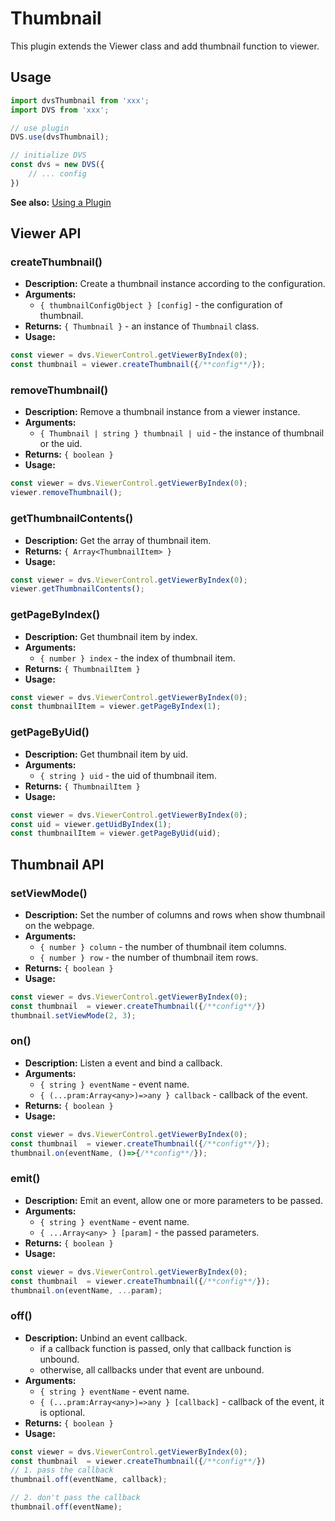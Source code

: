 # Thumbnail
This plugin extends the Viewer class and add thumbnail function to viewer.

## Usage
```js
import dvsThumbnail from 'xxx';
import DVS from 'xxx';

// use plugin
DVS.use(dvsThumbnail);

// initialize DVS
const dvs = new DVS({
    // ... config
})
```
**See also:** [Using a Plugin](./README.md#using-a-plugin)

## Viewer API
### createThumbnail()
- **Description:** Create a thumbnail instance according to the configuration.
- **Arguments:** 
  - `{ thumbnailConfigObject } [config]` - the configuration of thumbnail.
- **Returns:** `{ Thumbnail }` - an instance of `Thumbnail` class.
- **Usage:**
```js
const viewer = dvs.ViewerControl.getViewerByIndex(0);
const thumbnail = viewer.createThumbnail({/**config**/});
```

### removeThumbnail()
- **Description:** Remove a thumbnail instance from a viewer instance.
- **Arguments:** 
  - `{ Thumbnail | string } thumbnail | uid` - the instance of thumbnail or the uid.
- **Returns:** `{ boolean }`
- **Usage:**
```js
const viewer = dvs.ViewerControl.getViewerByIndex(0);
viewer.removeThumbnail();
```

### getThumbnailContents()
- **Description:** Get the array of thumbnail item.
- **Returns:** `{ Array<ThumbnailItem> }`
- **Usage:**
```js
const viewer = dvs.ViewerControl.getViewerByIndex(0);
viewer.getThumbnailContents();
```

### getPageByIndex()
- **Description:** Get thumbnail item by index.
- **Arguments:** 
  - `{ number } index` - the index of thumbnail item.
- **Returns:** `{ ThumbnailItem }`
- **Usage:**
```js
const viewer = dvs.ViewerControl.getViewerByIndex(0);
const thumbnailItem = viewer.getPageByIndex(1);
```
### getPageByUid()
- **Description:** Get thumbnail item by uid.
- **Arguments:** 
  - `{ string } uid` - the uid of thumbnail item.
- **Returns:** `{ ThumbnailItem }`
- **Usage:**
```js
const viewer = dvs.ViewerControl.getViewerByIndex(0);
const uid = viewer.getUidByIndex(1);
const thumbnailItem = viewer.getPageByUid(uid);
```

## Thumbnail API
### setViewMode()
- **Description:** Set the number of columns and rows when show thumbnail on the webpage.
- **Arguments:** 
  - `{ number } column` - the number of thumbnail item columns.
  - `{ number } row` - the number of thumbnail item rows.
- **Returns:** `{ boolean }`
- **Usage:**
```js
const viewer = dvs.ViewerControl.getViewerByIndex(0);
const thumbnail  = viewer.createThumbnail({/**config**/})
thumbnail.setViewMode(2, 3); 
```

### on()
- **Description:** Listen a event and bind a callback.
- **Arguments:** 
  - `{ string } eventName` - event name.
  - `{ (...pram:Array<any>)=>any } callback` - callback of the event.
- **Returns:** `{ boolean }`
- **Usage:**
```js
const viewer = dvs.ViewerControl.getViewerByIndex(0);
const thumbnail  = viewer.createThumbnail({/**config**/});
thumbnail.on(eventName, ()=>{/**config**/}); 
```

### emit()
- **Description:** Emit an event, allow one or more parameters to be passed.
- **Arguments:** 
  - `{ string } eventName` - event name.
  - `{ ...Array<any> } [param]` - the passed parameters.
- **Returns:** `{ boolean }`
- **Usage:**
```js
const viewer = dvs.ViewerControl.getViewerByIndex(0);
const thumbnail  = viewer.createThumbnail({/**config**/});
thumbnail.on(eventName, ...param); 
```

### off()
- **Description:** Unbind an event callback. 
  - if a callback function is passed, only that callback function is unbound.
  - otherwise, all callbacks under that event are unbound.
- **Arguments:** 
  - `{ string } eventName` - event name.
  - `{ (...pram:Array<any>)=>any } [callback]` - callback of the event, it is optional.
- **Returns:** `{ boolean }`
- **Usage:**
```js
const viewer = dvs.ViewerControl.getViewerByIndex(0);
const thumbnail  = viewer.createThumbnail({/**config**/})
// 1. pass the callback
thumbnail.off(eventName, callback); 

// 2. don't pass the callback
thumbnail.off(eventName);
```
